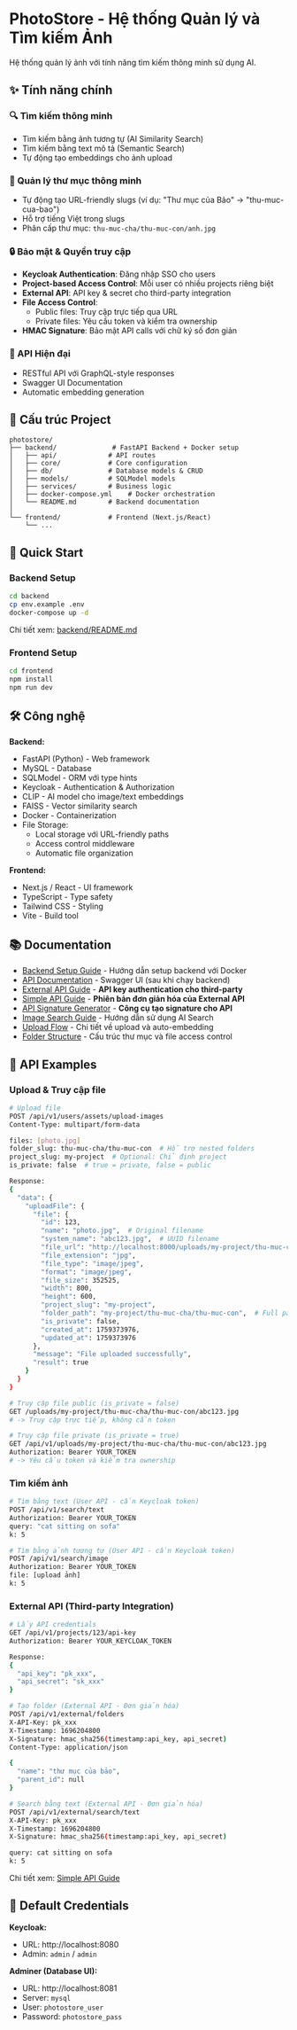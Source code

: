 # PhotoStore - Hệ thống Quản lý và Tìm kiếm Ảnh

Hệ thống quản lý ảnh với tính năng tìm kiếm thông minh sử dụng AI.

## ✨ Tính năng chính

### 🔍 Tìm kiếm thông minh
- Tìm kiếm bằng ảnh tương tự (AI Similarity Search)
- Tìm kiếm bằng text mô tả (Semantic Search)
- Tự động tạo embeddings cho ảnh upload

### 📂 Quản lý thư mục thông minh
- Tự động tạo URL-friendly slugs (ví dụ: "Thư mục của Bảo" → "thu-muc-cua-bao")
- Hỗ trợ tiếng Việt trong slugs
- Phân cấp thư mục: `thu-muc-cha/thu-muc-con/anh.jpg`

### 🔒 Bảo mật & Quyền truy cập
- **Keycloak Authentication**: Đăng nhập SSO cho users
- **Project-based Access Control**: Mỗi user có nhiều projects riêng biệt
- **External API**: API key & secret cho third-party integration
- **File Access Control**:
  + Public files: Truy cập trực tiếp qua URL
  + Private files: Yêu cầu token và kiểm tra ownership
- **HMAC Signature**: Bảo mật API calls với chữ ký số đơn giản

### 🚀 API Hiện đại
- RESTful API với GraphQL-style responses
- Swagger UI Documentation
- Automatic embedding generation

## 📁 Cấu trúc Project

```
photostore/
├── backend/              # FastAPI Backend + Docker setup
│   ├── api/             # API routes
│   ├── core/            # Core configuration
│   ├── db/              # Database models & CRUD
│   ├── models/          # SQLModel models
│   ├── services/        # Business logic
│   ├── docker-compose.yml    # Docker orchestration
│   └── README.md        # Backend documentation
│
└── frontend/            # Frontend (Next.js/React)
    └── ...
```

## 🚀 Quick Start

### Backend Setup

```bash
cd backend
cp env.example .env
docker-compose up -d
```

Chi tiết xem: [backend/README.md](backend/README.md)

### Frontend Setup

```bash
cd frontend
npm install
npm run dev
```

## 🛠️ Công nghệ

**Backend:**
- FastAPI (Python) - Web framework
- MySQL - Database
- SQLModel - ORM với type hints
- Keycloak - Authentication & Authorization
- CLIP - AI model cho image/text embeddings
- FAISS - Vector similarity search
- Docker - Containerization
- File Storage:
  + Local storage với URL-friendly paths
  + Access control middleware
  + Automatic file organization

**Frontend:**
- Next.js / React - UI framework
- TypeScript - Type safety
- Tailwind CSS - Styling
- Vite - Build tool

## 📚 Documentation

- [Backend Setup Guide](backend/README.md) - Hướng dẫn setup backend với Docker
- [API Documentation](http://localhost:8000/docs) - Swagger UI (sau khi chạy backend)
- [External API Guide](backend/EXTERNAL-API.md) - **API key authentication cho third-party**
- [Simple API Guide](backend/SIMPLE-API-GUIDE.md) - **Phiên bản đơn giản hóa của External API**
- [API Signature Generator](backend/README-API-SIGNATURE.md) - **Công cụ tạo signature cho API**
- [Image Search Guide](backend/README-EMBEDDINGS.md) - Hướng dẫn sử dụng AI Search
- [Upload Flow](backend/UPLOAD-FLOW.md) - Chi tiết về upload và auto-embedding
- [Folder Structure](backend/FOLDER-STRUCTURE.md) - Cấu trúc thư mục và file access control

## 📝 API Examples

### Upload & Truy cập file
```bash
# Upload file
POST /api/v1/users/assets/upload-images
Content-Type: multipart/form-data

files: [photo.jpg]
folder_slug: thu-muc-cha/thu-muc-con  # Hỗ trợ nested folders
project_slug: my-project  # Optional: Chỉ định project
is_private: false  # true = private, false = public

Response:
{
  "data": {
    "uploadFile": {
      "file": {
        "id": 123,
        "name": "photo.jpg",  # Original filename
        "system_name": "abc123.jpg",  # UUID filename
        "file_url": "http://localhost:8000/uploads/my-project/thu-muc-cha/thu-muc-con/abc123.jpg",
        "file_extension": "jpg",
        "file_type": "image/jpeg",
        "format": "image/jpeg",
        "file_size": 352525,
        "width": 800,
        "height": 600,
        "project_slug": "my-project",
        "folder_path": "my-project/thu-muc-cha/thu-muc-con",  # Full path với slugs
        "is_private": false,
        "created_at": 1759373976,
        "updated_at": 1759373976
      },
      "message": "File uploaded successfully",
      "result": true
    }
  }
}

# Truy cập file public (is_private = false)
GET /uploads/my-project/thu-muc-cha/thu-muc-con/abc123.jpg
# -> Truy cập trực tiếp, không cần token

# Truy cập file private (is_private = true)
GET /api/v1/uploads/my-project/thu-muc-cha/thu-muc-con/abc123.jpg
Authorization: Bearer YOUR_TOKEN
# -> Yêu cầu token và kiểm tra ownership
```

### Tìm kiếm ảnh
```bash
# Tìm bằng text (User API - cần Keycloak token)
POST /api/v1/search/text
Authorization: Bearer YOUR_TOKEN
query: "cat sitting on sofa"
k: 5

# Tìm bằng ảnh tương tự (User API - cần Keycloak token)
POST /api/v1/search/image
Authorization: Bearer YOUR_TOKEN
file: [upload ảnh]
k: 5
```

### External API (Third-party Integration)
```bash
# Lấy API credentials
GET /api/v1/projects/123/api-key
Authorization: Bearer YOUR_KEYCLOAK_TOKEN

Response:
{
  "api_key": "pk_xxx",
  "api_secret": "sk_xxx"
}

# Tạo folder (External API - Đơn giản hóa)
POST /api/v1/external/folders
X-API-Key: pk_xxx
X-Timestamp: 1696204800
X-Signature: hmac_sha256(timestamp:api_key, api_secret)
Content-Type: application/json

{
  "name": "thư mục của bảo",
  "parent_id": null
}

# Search bằng text (External API - Đơn giản hóa)
POST /api/v1/external/search/text
X-API-Key: pk_xxx
X-Timestamp: 1696204800
X-Signature: hmac_sha256(timestamp:api_key, api_secret)

query: cat sitting on sofa
k: 5
```

Chi tiết xem: [Simple API Guide](backend/SIMPLE-API-GUIDE.md)

## 🔐 Default Credentials

**Keycloak:**
- URL: http://localhost:8080
- Admin: `admin` / `admin`

**Adminer (Database UI):**
- URL: http://localhost:8081
- Server: `mysql`
- User: `photostore_user`
- Password: `photostore_pass`


